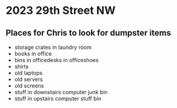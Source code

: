# 2023 29th Street NW

## Places for Chris to look for dumpster items

- storage crates in laundry room
- books in office
- bins in officedesks in officeshoes
- shirts
- old laptops
- old servers
- old screens
- stuff in downstairs computer junk bin
- stuff in upstairs computer stuff bin
